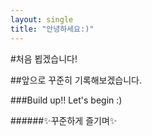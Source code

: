 ```yaml
---
layout: single
title: "안녕하세요:)"
---
```


#처음 뵙겠습니다!

##앞으로 꾸준히 기록해보겠습니다.

###Build up!! Let's begin :)

######✨꾸준하게 즐기며✨
